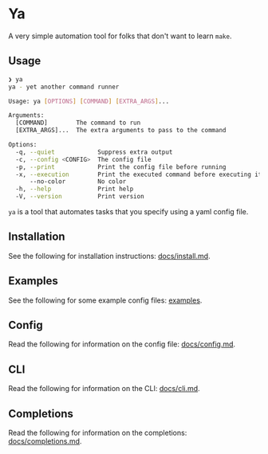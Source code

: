 # Ya

A very simple automation tool for folks that don't want to learn `make`.

## Usage

```bash
❯ ya
ya - yet another command runner

Usage: ya [OPTIONS] [COMMAND] [EXTRA_ARGS]...

Arguments:
  [COMMAND]        The command to run
  [EXTRA_ARGS]...  The extra arguments to pass to the command

Options:
  -q, --quiet            Suppress extra output
  -c, --config <CONFIG>  The config file
  -p, --print            Print the config file before running
  -x, --execution        Print the executed command before executing it
      --no-color         No color
  -h, --help             Print help
  -V, --version          Print version
```

`ya` is a tool that automates tasks that you specify using a yaml config file.

## Installation

See the following for installation instructions: [docs/install.md](docs/install.md).

## Examples

See the following for some example config files: [examples](examples).

## Config

Read the following for information on the config file: [docs/config.md](docs/config.md).

## CLI

Read the following for information on the CLI: [docs/cli.md](docs/cli.md).

## Completions

Read the following for information on the completions: [docs/completions.md](docs/completions.md).
